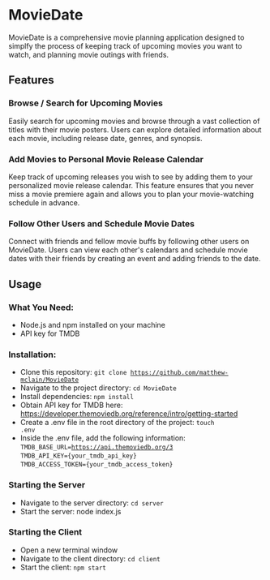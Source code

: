 # MovieDate
MovieDate is a comprehensive movie planning application designed to simplfy the process of keeping track of upcoming movies you want to watch, and planning movie outings with friends.

## Features

### Browse / Search for Upcoming Movies
Easily search for upcoming movies and browse through a vast collection of titles with their movie posters. Users can explore detailed information about each movie, including release date, genres, and synopsis.

### Add Movies to Personal Movie Release Calendar
Keep track of upcoming releases you wish to see by adding them to your personalized movie release calendar. This feature ensures that you never miss a movie premiere again and allows you to plan your movie-watching schedule in advance.

### Follow Other Users and Schedule Movie Dates
Connect with friends and fellow movie buffs by following other users on MovieDate. Users can view each other's calendars and schedule movie dates with their friends by creating an event and adding friends to the date.


## Usage

### What You Need:
   - Node.js and npm installed on your machine
   - API key for TMDB

### Installation:
   - Clone this repository: <code>git clone https://github.com/matthew-mclain/MovieDate</code>
   - Navigate to the project directory: <code>cd MovieDate</code>
   - Install dependencies: <code>npm install</code>
   - Obtain API key for TMDB here: https://developer.themoviedb.org/reference/intro/getting-started
   - Create a .env file in the root directory of the project: <code>touch .env</code>
   - Inside the .env file, add the following information:<br>
       <code>TMDB_BASE_URL=https://api.themoviedb.org/3</code><br>
       <code>TMDB_API_KEY={your_tmdb_api_key}</code><br>
       <code>TMDB_ACCESS_TOKEN={your_tmdb_access_token}</code><br>

### Starting the Server
  - Navigate to the server directory: <code>cd server</code>
  - Start the server: node index.js

### Starting the Client
  - Open a new terminal window
  - Navigate to the client directory: <code>cd client</code>
  - Start the client: <code>npm start</code>